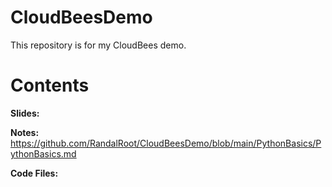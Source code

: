 # CloudBeesDemo
This repository is for my CloudBees demo.

# Contents

**Slides:**

**Notes:** https://github.com/RandalRoot/CloudBeesDemo/blob/main/PythonBasics/PythonBasics.md

**Code Files:** 
